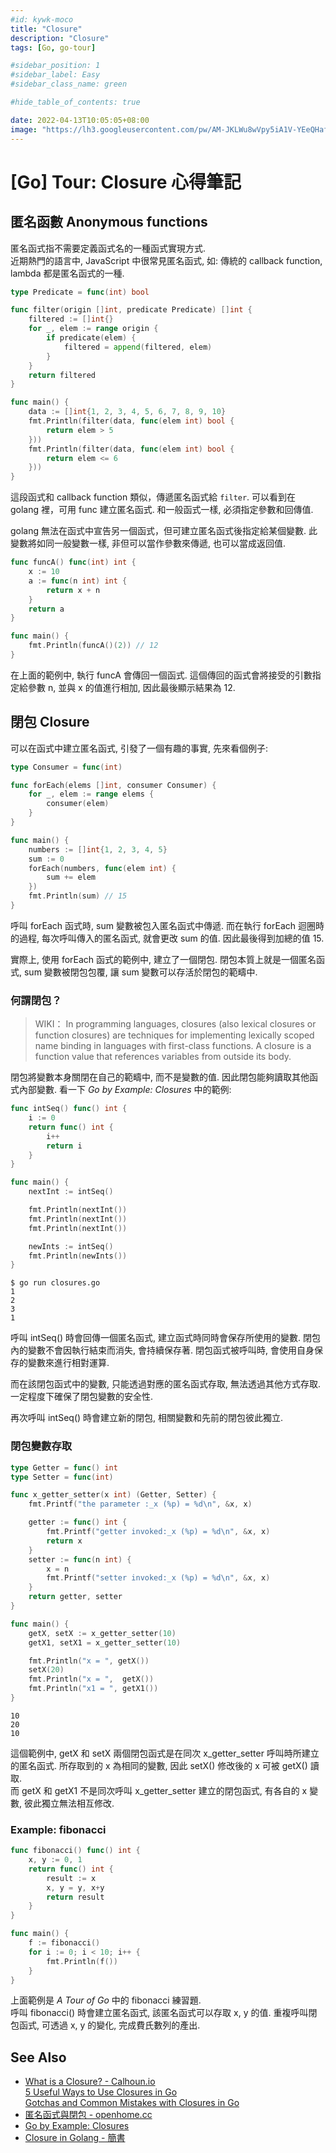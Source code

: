 ```yaml
---
#id: kywk-moco
title: "Closure"
description: "Closure"
tags: [Go, go-tour]

#sidebar_position: 1
#sidebar_label: Easy
#sidebar_class_name: green

#hide_table_of_contents: true

date: 2022-04-13T10:05:05+08:00
image: "https://lh3.googleusercontent.com/pw/AM-JKLWu8wVpy5iA1V-YEeQHafjhEuZiS8kFPaPu0pj_m6yi09YtCsVYFT8Z6LxtDL57sWDXa8rRZm6B_OsIhWjgBWupJ1ZopYhtDR5PMn-4q8ypuliQvh5KDBfdZmKAxOkIXb4FhRvkuQsRhKiyjB02tR6otw=w860-h480-no?authuser=0s"
---
```


[Go] Tour: Closure 心得筆記
==========================


匿名函數 Anonymous functions
---------------------------

匿名函式指不需要定義函式名的一種函式實現方式.  
近期熱門的語言中, JavaScript 中很常見匿名函式,
如: 傳統的 callback function, lambda 都是匿名函式的一種.

``` go
type Predicate = func(int) bool

func filter(origin []int, predicate Predicate) []int {
    filtered := []int{}
    for _, elem := range origin {
        if predicate(elem) {
            filtered = append(filtered, elem)
        }
    }
    return filtered
}

func main() {
    data := []int{1, 2, 3, 4, 5, 6, 7, 8, 9, 10}
    fmt.Println(filter(data, func(elem int) bool {
        return elem > 5
    }))
    fmt.Println(filter(data, func(elem int) bool {
        return elem <= 6
    }))
}
```
這段函式和 callback function 類似，傳遞匿名函式給 `filter`.
可以看到在 golang 裡，可用 func 建立匿名函式.
和一般函式一樣, 必須指定參數和回傳值.

golang 無法在函式中宣告另一個函式，但可建立匿名函式後指定給某個變數.
此變數將如同一般變數一樣, 非但可以當作參數來傳遞, 也可以當成返回值.

``` go
func funcA() func(int) int {
    x := 10
    a := func(n int) int {
        return x + n
    }
    return a
}

func main() {
    fmt.Println(funcA()(2)) // 12
}
```
在上面的範例中, 執行 funcA 會傳回一個函式.
這個傳回的函式會將接受的引數指定給參數 n, 並與 x 的值進行相加,
因此最後顯示結果為 12.


閉包 Closure
------------

可以在函式中建立匿名函式, 引發了一個有趣的事實, 先來看個例子:

``` go
type Consumer = func(int)

func forEach(elems []int, consumer Consumer) {
    for _, elem := range elems {
        consumer(elem)
    }
}

func main() {
    numbers := []int{1, 2, 3, 4, 5}
    sum := 0
    forEach(numbers, func(elem int) {
        sum += elem
    })
    fmt.Println(sum) // 15
}
```
呼叫 forEach 函式時, sum 變數被包入匿名函式中傳遞.
而在執行 forEach 迴圈時的過程, 每次呼叫傳入的匿名函式, 就會更改 sum 的值.
因此最後得到加總的值 15.

實際上, 使用 forEach 函式的範例中, 建立了一個閉包.
閉包本質上就是一個匿名函式, sum 變數被閉包包覆, 讓 sum 變數可以存活於閉包的範疇中.

### 何謂閉包？ ###

>   WIKI： 
>   In programming languages, closures (also lexical closures or function closures) are techniques for implementing lexically scoped name binding in languages with first-class functions.
>   A closure is a function value that references variables from outside its body. 

閉包將變數本身關閉在自己的範疇中, 而不是變數的值.
因此閉包能夠讀取其他函式內部變數.
看一下 _Go by Example: Closures_ 中的範例:

``` go
func intSeq() func() int {
    i := 0
    return func() int {
        i++
        return i
    }
}

func main() {
    nextInt := intSeq()

    fmt.Println(nextInt())
    fmt.Println(nextInt())
    fmt.Println(nextInt())

    newInts := intSeq()
    fmt.Println(newInts())
}
```
```    
$ go run closures.go
1
2
3
1
```

呼叫 intSeq() 時會回傳一個匿名函式, 建立函式時同時會保存所使用的變數.
閉包內的變數不會因執行結束而消失, 會持續保存著.
閉包函式被呼叫時, 會使用自身保存的變數來進行相對運算.

而在該閉包函式中的變數, 只能透過對應的匿名函式存取, 無法透過其他方式存取.
一定程度下確保了閉包變數的安全性.

再次呼叫 intSeq() 時會建立新的閉包, 相關變數和先前的閉包彼此獨立.

### 閉包變數存取 ###

``` go
type Getter = func() int
type Setter = func(int)

func x_getter_setter(x int) (Getter, Setter) {
    fmt.Printf("the parameter :_x (%p) = %d\n", &x, x)

    getter := func() int {
        fmt.Printf("getter invoked:_x (%p) = %d\n", &x, x)
        return x
    }
    setter := func(n int) {
        x = n
        fmt.Printf("setter invoked:_x (%p) = %d\n", &x, x)
    }
    return getter, setter
}

func main() {
    getX, setX := x_getter_setter(10)
    getX1, setX1 = x_getter_setter(10)

    fmt.Println("x = ", getX())
    setX(20)
    fmt.Println("x = ",  getX())
    fmt.Println("x1 = ", getX1())
}
```
``` 
10
20
10
```

這個範例中, getX 和 setX 兩個閉包函式是在同次 x_getter_setter 呼叫時所建立的匿名函式.
所存取到的 x 為相同的變數, 因此 setX() 修改後的 x 可被 getX() 讀取.  
而 getX 和 getX1 不是同次呼叫 x_getter_setter 建立的閉包函式, 有各自的 x 變數,
彼此獨立無法相互修改.

### Example: fibonacci ###

``` go
func fibonacci() func() int {
    x, y := 0, 1
    return func() int {
        result := x
        x, y = y, x+y
        return result
    }
}

func main() {
    f := fibonacci()
    for i := 0; i < 10; i++ {
        fmt.Println(f())
    }
}
```
上面範例是 _A Tour of Go_ 中的 fibonacci 練習題.  
呼叫 fibonacci() 時會建立匿名函式, 該匿名函式可以存取 x, y 的值.
重複呼叫閉包函式, 可透過 x, y 的變化, 完成費氏數列的產出.


See Also
--------

-   [What is a Closure? - Calhoun.io](https://www.calhoun.io/what-is-a-closure/#closuresprovidedataisolation)  
    [5 Useful Ways to Use Closures in Go](https://www.calhoun.io/5-useful-ways-to-use-closures-in-go/)  
    [Gotchas and Common Mistakes with Closures in Go](https://www.calhoun.io/gotchas-and-common-mistakes-with-closures-in-go/)
-   [匿名函式與閉包 - openhome.cc](https://openhome.cc/Gossip/Go/Closure.html)
-   [Go by Example: Closures](https://gobyexample.com/closures)
-   [Closure in Golang - 簡書](https://www.jianshu.com/p/3934e62d78a1)
